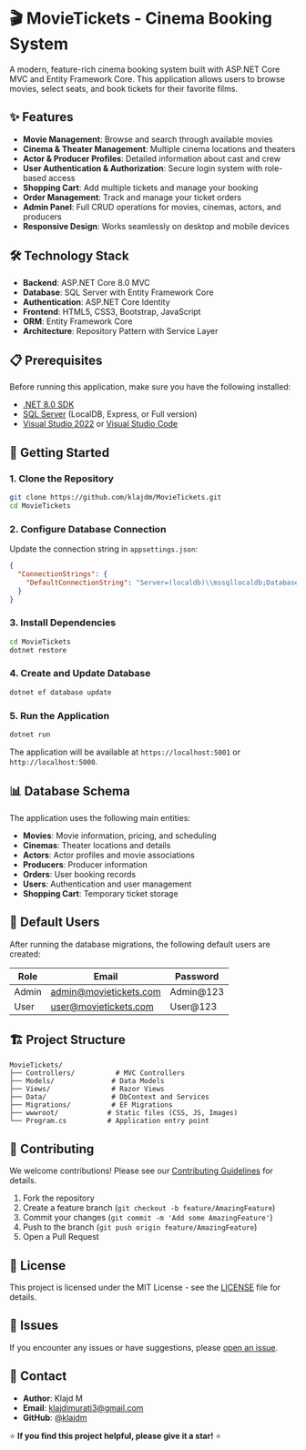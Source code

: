 # 🎬 MovieTickets - Cinema Booking System

A modern, feature-rich cinema booking system built with ASP.NET Core MVC and Entity Framework Core. This application allows users to browse movies, select seats, and book tickets for their favorite films.

## ✨ Features

- **Movie Management**: Browse and search through available movies
- **Cinema & Theater Management**: Multiple cinema locations and theaters
- **Actor & Producer Profiles**: Detailed information about cast and crew
- **User Authentication & Authorization**: Secure login system with role-based access
- **Shopping Cart**: Add multiple tickets and manage your booking
- **Order Management**: Track and manage your ticket orders
- **Admin Panel**: Full CRUD operations for movies, cinemas, actors, and producers
- **Responsive Design**: Works seamlessly on desktop and mobile devices

## 🛠️ Technology Stack

- **Backend**: ASP.NET Core 8.0 MVC
- **Database**: SQL Server with Entity Framework Core
- **Authentication**: ASP.NET Core Identity
- **Frontend**: HTML5, CSS3, Bootstrap, JavaScript
- **ORM**: Entity Framework Core
- **Architecture**: Repository Pattern with Service Layer

## 📋 Prerequisites

Before running this application, make sure you have the following installed:

- [.NET 8.0 SDK](https://dotnet.microsoft.com/download/dotnet/8.0)
- [SQL Server](https://www.microsoft.com/en-us/sql-server/sql-server-downloads) (LocalDB, Express, or Full version)
- [Visual Studio 2022](https://visualstudio.microsoft.com/) or [Visual Studio Code](https://code.visualstudio.com/)

## 🚀 Getting Started

### 1. Clone the Repository

```bash
git clone https://github.com/klajdm/MovieTickets.git
cd MovieTickets
```

### 2. Configure Database Connection

Update the connection string in `appsettings.json`:

```json
{
  "ConnectionStrings": {
    "DefaultConnectionString": "Server=(localdb)\\mssqllocaldb;Database=MovieTicketsDb;Trusted_Connection=true;MultipleActiveResultSets=true"
  }
}
```

### 3. Install Dependencies

```bash
cd MovieTickets
dotnet restore
```

### 4. Create and Update Database

```bash
dotnet ef database update
```

### 5. Run the Application

```bash
dotnet run
```

The application will be available at `https://localhost:5001` or `http://localhost:5000`.

## 📊 Database Schema

The application uses the following main entities:

- **Movies**: Movie information, pricing, and scheduling
- **Cinemas**: Theater locations and details
- **Actors**: Actor profiles and movie associations
- **Producers**: Producer information
- **Orders**: User booking records
- **Users**: Authentication and user management
- **Shopping Cart**: Temporary ticket storage

## 🔐 Default Users

After running the database migrations, the following default users are created:

| Role  | Email                  | Password  |
| ----- | ---------------------- | --------- |
| Admin | admin@movietickets.com | Admin@123 |
| User  | user@movietickets.com  | User@123  |

## 🏗️ Project Structure

```
MovieTickets/
├── Controllers/          # MVC Controllers
├── Models/              # Data Models
├── Views/               # Razor Views
├── Data/                # DbContext and Services
├── Migrations/          # EF Migrations
├── wwwroot/            # Static files (CSS, JS, Images)
└── Program.cs          # Application entry point
```

## 🤝 Contributing

We welcome contributions! Please see our [Contributing Guidelines](CONTRIBUTING.md) for details.

1. Fork the repository
2. Create a feature branch (`git checkout -b feature/AmazingFeature`)
3. Commit your changes (`git commit -m 'Add some AmazingFeature'`)
4. Push to the branch (`git push origin feature/AmazingFeature`)
5. Open a Pull Request

## 📄 License

This project is licensed under the MIT License - see the [LICENSE](LICENSE) file for details.

## 🐛 Issues

If you encounter any issues or have suggestions, please [open an issue](https://github.com/klajdm/MovieTickets/issues).

## 📧 Contact

- **Author**: Klajd M
- **Email**: klajdimurati3@gmail.com
- **GitHub**: [@klajdm](https://github.com/klajdm)
  
⭐ **If you find this project helpful, please give it a star!** ⭐
